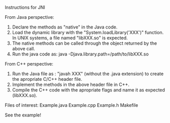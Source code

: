 Instructions for JNI

From Java perspective:
  1. Declare the methods as "native" in the Java code.
  2. Load the dynamic library with the "System.loadLibrary('XXX')" function. In UNIX systems, a file named "libXXX.so" is expected.
  3. The native methods can be called through the object returned by the above call.
  4. Run the java code as: java -Djava.library.path=/path/to/libXXX.so
  
From C++ perspective:
  1. Run the Java file as : "javah XXX" (without the .java extension) to create the apropriate C/C++ header file.
  2. Implement the methods in the above header file in C++.
  3. Compile the C++ code with the apropriate flags and name it as expected (libXXX.so).
  
  Files of interest:
    Example.java
    Example.cpp
    Example.h
    Makefile
  
  See the example!
